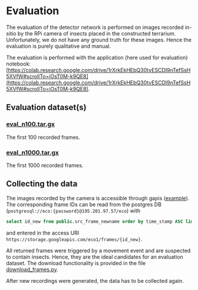 # Evaluation
The evaluation of the detector network is performed on images recorded in-sitio by the RPi camera of insects placed in the constructed terrarium. Unfortunately, we do not have any ground truth for these images. Hence the evaluation is purely qualitative and manual.

The evaluation is performed with the application (here used for evaluation) notebook: [https://colab.research.google.com/drive/1rXrkEkHEbQ30tvESCDI9nTefSsH5XVfW#scrollTo=iOsT0M-k9QE8](https://colab.research.google.com/drive/1rXrkEkHEbQ30tvESCDI9nTefSsH5XVfW#scrollTo=iOsT0M-k9QE8).

## Evaluation dataset(s)

### [eval_n100.tar.gx](https://drive.google.com/open?id=1rLnf1QTKV59TKnP4KJAvgs8pRdRr2uc3)
The first 100 recorded frames.

### [eval_n1000.tar.gx](https://drive.google.com/open?id=1rLnf1QTKV59TKnP4KJAvgs8pRdRr2uc3)
The first 1000 recorded frames.


## Collecting the data
The images recorded by the camera is accessible through gapis ([example](https://storage.googleapis.com/eco1/frames/cam1/2019-11-22/14/317-20191122140318-00.jpg)). The corresponding frame IDs can be read from the postgres DB (`postgresql://eco:{password}@195.201.97.57/eco`) with

```sql
select id_new from public.src_frame_newname order by time_stamp ASC limit 10
```

and entered in the access URI `https://storage.googleapis.com/eco1/frames/{id_new}`.

All returned frames were triggered by a movement event and are suspected to contain insects. Hence, they are the ideal candidates for an evaluation dataset. The download functionality is provided in the file [download_frames.py](download_frames.py).

After new recordings were generated, the data has to be collected again.
